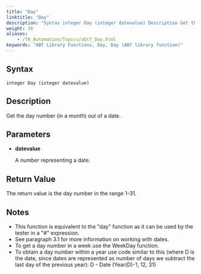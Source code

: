 ```yaml
--- 
title: "Day"
linktitle: "Day"
description: "Syntax integer Day (integer datevalue) Description Get the day number (in a month) out of a date. Parameters datevalue A number representing a date. Return Value The return value is the day number in ..."
weight: 30
aliases: 
    - /TA_Automation/Topics/abtf_Day.html
keywords: "ABT Library Functions, Day, Day (ABT library function)"
---
```


## Syntax

`integer Day (integer datevalue)`

## Description

Get the day number \(in a month\) out of a date.

## Parameters

-   **datevalue**

    A number representing a date.


## Return Value

The return value is the day number in the range 1-31.

## Notes

-   This function is equivalent to the "day" function as it can be used by the tester in a "\#" expression.
-   See paragraph 3.1 for more information on working with dates.
-   To get a day number in a week use the WeekDay function.
-   To obtain a day number within a year use code similar to this \(where D is the date, since dates are represented as number of days we subtract the last day of the previous year\): D - Date \(Year\(D\)-1, 12, 31\)




